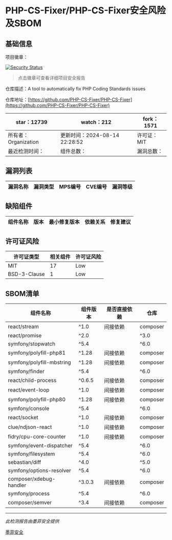 # PHP-CS-Fixer/PHP-CS-Fixer安全风险及SBOM

## 基础信息

项目徽章：

[![Security Status](https://www.murphysec.com/platform3/v31/badge/1823797868751638528.svg)](https://www.murphysec.com/console/report/1698040252920889344/1823797868751638528)

> 点击徽章可查看详细项目安全报告

仓库描述：A tool to automatically fix PHP Coding Standards issues

仓库地址：[https://github.com/PHP-CS-Fixer/PHP-CS-Fixer](https://github.com/PHP-CS-Fixer/PHP-CS-Fixer)

| star：12739 | watch：212 | fork：1571 |
| ----------- | -------------- | ------------ |
| 所有者：Organization | 更新时间：2024-08-14 22:28:52 | 许可证：MIT |
| 最近检测时间： | 组件总数： | 漏洞总数： |




## 漏洞列表

| 漏洞名称 | 漏洞类型 | MPS编号 | CVE编号 | 漏洞等级 |
| ------- | ------ | ------- | ------ | ----- |





## 缺陷组件

| 组件名称 | 版本 | 最小修复版本 | 依赖关系 | 修复建议 |
| -------- | ---- | ------------ | -------- | -------- |





## 许可证风险

| 许可证类型 | 相关组件 | 许可证风险 |
| ---------- | -------- | ---------- |
|MIT|17|Low|
|BSD-3-Clause|1|Low|




## SBOM清单

| 组件名称 | 组件版本 | 是否直接依赖 | 仓库 |
| -------- | -------- | ------------ | ---- |
|react/stream|^1.0|间接依赖|composer|
|react/promise|^2.0 || ^3.0|间接依赖|composer|
|symfony/stopwatch|^5.4 || ^6.0 || ^7.0|间接依赖|composer|
|symfony/polyfill-php81|^1.28|间接依赖|composer|
|symfony/polyfill-mbstring|^1.28|间接依赖|composer|
|symfony/finder|^5.4 || ^6.0 || ^7.0|间接依赖|composer|
|react/child-process|^0.6.5|间接依赖|composer|
|react/event-loop|^1.0|间接依赖|composer|
|symfony/polyfill-php80|^1.28|间接依赖|composer|
|symfony/console|^5.4 || ^6.0 || ^7.0|间接依赖|composer|
|react/socket|^1.0|间接依赖|composer|
|clue/ndjson-react|^1.0|间接依赖|composer|
|fidry/cpu-core-counter|^1.0|间接依赖|composer|
|symfony/event-dispatcher|^5.4 || ^6.0 || ^7.0|间接依赖|composer|
|symfony/filesystem|^5.4 || ^6.0 || ^7.0|间接依赖|composer|
|sebastian/diff|^4.0 || ^5.0 || ^6.0|间接依赖|composer|
|symfony/options-resolver|^5.4 || ^6.0 || ^7.0|间接依赖|composer|
|composer/xdebug-handler|^3.0.3|间接依赖|composer|
|symfony/process|^5.4 || ^6.0 || ^7.0|间接依赖|composer|
|composer/semver|^3.4|间接依赖|composer|


------

*此检测报告由墨菲安全提供*

[墨菲安全](www.murphysec.com)